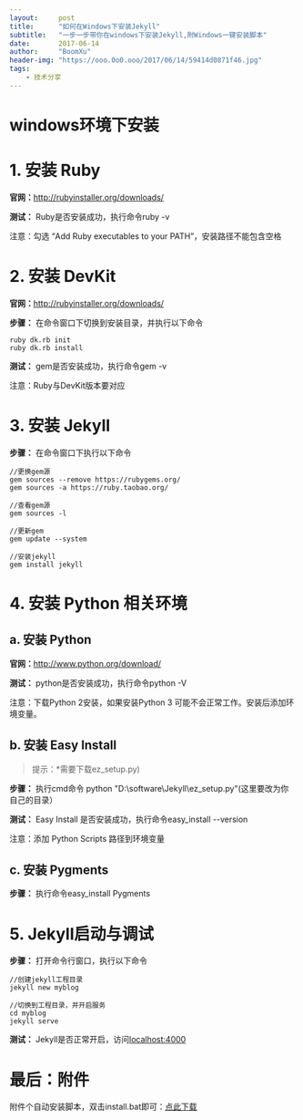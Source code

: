 ```yaml
---
layout:     post
title:      "如何在Windows下安装Jekyll"
subtitle:   "一步一步带你在windows下安装Jekyll,附Windows一键安装脚本"
date:       2017-06-14
author:     "BoomXu"
header-img: "https://ooo.0o0.ooo/2017/06/14/59414d0871f46.jpg"
tags:
    - 技术分享
---
```




# windows环境下安装

# 1. 安装 Ruby

**官网：**<http://rubyinstaller.org/downloads/>

**测试：** Ruby是否安装成功，执行命令ruby -v

注意：勾选 “Add Ruby executables to your PATH”，安装路径不能包含空格

# 2. 安装 DevKit

**官网：**<http://rubyinstaller.org/downloads/>

**步骤：** 在命令窗口下切换到安装目录，并执行以下命令

```
ruby dk.rb init
ruby dk.rb install
```
**测试：** gem是否安装成功，执行命令gem -v

注意：Ruby与DevKit版本要对应

# 3. 安装 Jekyll

**步骤：** 在命令窗口下执行以下命令

```
//更换gem源
gem sources --remove https://rubygems.org/
gem sources -a https://ruby.taobao.org/

//查看gem源
gem sources -l

//更新gem
gem update --system

//安装jekyll
gem install jekyll
```

# 4. 安装 Python 相关环境
## a. 安装 Python

**官网：**<http://www.python.org/download/>

**测试：** python是否安装成功，执行命令python -V

注意：下载Python 2安装，如果安装Python 3 可能不会正常工作。安装后添加环境变量。

## b. 安装 Easy Install

> 提示：*需要下载ez_setup.py)

**步骤：** 执行cmd命令 python "D:\software\Jekyll\ez_setup.py"(这里要改为你自己的目录）

**测试：** Easy Install 是否安装成功，执行命令easy_install --version

注意：添加 Python Scripts 路径到环境变量

## c. 安装 Pygments

**步骤：** 执行命令easy_install Pygments

# 5. Jekyll启动与调试

**步骤：** 打开命令行窗口，执行以下命令

```
//创建jekyll工程目录
jekyll new myblog

//切换到工程目录，并开启服务
cd myblog
jekyll serve
```

**测试：** Jekyll是否正常开启，访问[localhost:4000](http://localhost:4000)


# 最后：附件

附件个自动安装脚本，双击install.bat即可：[点此下载](http://or8fqs2b1.bkt.clouddn.com/fastjekyll.rar)